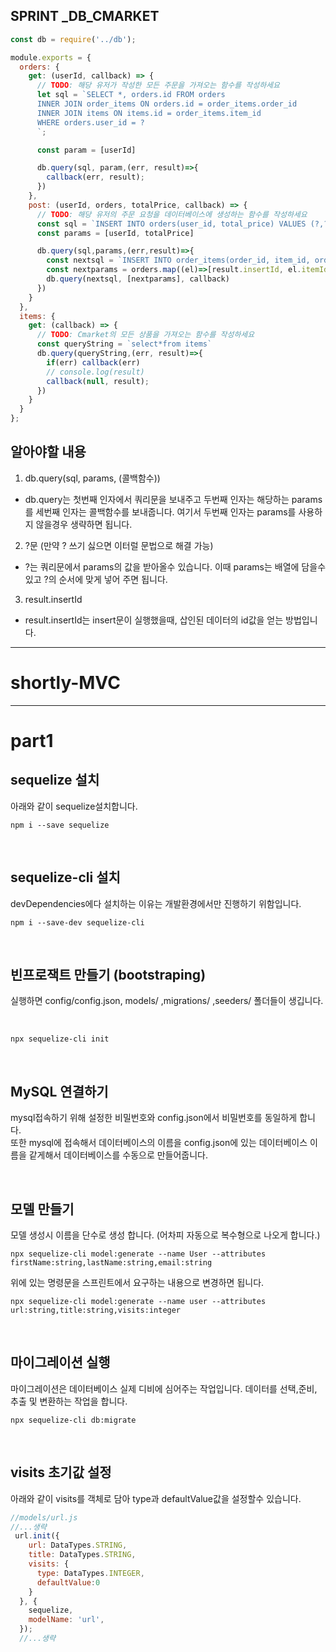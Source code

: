 ## SPRINT _DB_CMARKET

```js
const db = require('../db');

module.exports = {
  orders: {
    get: (userId, callback) => {
      // TODO: 해당 유저가 작성한 모든 주문을 가져오는 함수를 작성하세요
      let sql = `SELECT *, orders.id FROM orders
      INNER JOIN order_items ON orders.id = order_items.order_id
      INNER JOIN items ON items.id = order_items.item_id
      WHERE orders.user_id = ?
      `;

      const param = [userId]

      db.query(sql, param,(err, result)=>{
        callback(err, result);
      })
    },
    post: (userId, orders, totalPrice, callback) => {
      // TODO: 해당 유저의 주문 요청을 데이터베이스에 생성하는 함수를 작성하세요
      const sql = `INSERT INTO orders(user_id, total_price) VALUES (?,?)`;
      const params = [userId, totalPrice]

      db.query(sql,params,(err,result)=>{
        const nextsql = `INSERT INTO order_items(order_id, item_id, order_quantity) VALUES ?`
        const nextparams = orders.map((el)=>[result.insertId, el.itemId, el.quantity])
        db.query(nextsql, [nextparams], callback)
      })
    }
  },
  items: {
    get: (callback) => {
      // TODO: Cmarket의 모든 상품을 가져오는 함수를 작성하세요
      const queryString = `select*from items`
      db.query(queryString,(err, result)=>{
        if(err) callback(err)
        // console.log(result)
        callback(null, result);
      })
    }
  }
};
```

## 알아야할 내용

1. db.query(sql, params, (콜백함수))
- db.query는 첫번째 인자에서 쿼리문을 보내주고 두번째 인자는 해당하는 params를 세번째 인자는 콜백함수를 보내줍니다. 여기서 두번째 인자는 params를 사용하지 않을경우 생략하면 됩니다.  

2. ?문 (만약 ? 쓰기 싫으면 이터럴 문법으로 해결 가능)
- ?는 쿼리문에서 params의 값을 받아올수 있습니다. 이때 params는 배열에 담을수 있고 ?의 순서에 맞게 넣어 주면 됩니다.  

3. result.insertId
- result.insertId는 insert문이 실행했을때, 삽인된 데이터의 id값을 얻는 방법입니다.

---

# shortly-MVC

---

# part1

## sequelize 설치

아래와 같이 sequelize설치합니다.

```
npm i --save sequelize
```

<br >

## sequelize-cli 설치

devDependencies에다 설치하는 이유는 개발환경에서만 진행하기 위함입니다.

```
npm i --save-dev sequelize-cli
```

<br >

## 빈프로잭트 만들기 (bootstraping)

실행하면 config/config.json, models/ ,migrations/ ,seeders/ 폴더들이 생깁니다.

<br >

```
npx sequelize-cli init
```

<br >

## MySQL 연결하기

mysql접속하기 위해 설정한 비밀번호와 config.json에서 비밀번호를 동일하게 합니다.  
또한 mysql에 접속해서 데이터베이스의 이름을 config.json에 있는 데이터베이스 이름을 같게해서 데이터베이스를 수동으로 만들어줍니다.

<br >

## 모델 만들기

모델 생성시 이름을 단수로 생성 합니다. (어차피 자동으로 복수형으로 나오게 합니다.)

```
npx sequelize-cli model:generate --name User --attributes firstName:string,lastName:string,email:string
```

위에 있는 명령문을 스프린트에서 요구하는 내용으로 변경하면 됩니다. 

```
npx sequelize-cli model:generate --name user --attributes url:string,title:string,visits:integer
```

<br >

## 마이그레이션 실행

마이그레이션은 데이터베이스 실제 디비에 심어주는 작업입니다. 데이터를 선택,준비, 추출 및 변환하는 작업을 합니다.

```
npx sequelize-cli db:migrate
```

<br >

## visits 초기값 설정

아래와 같이 visits를 객체로 담아 type과 defaultValue값을 설정할수 있습니다.

```js
//models/url.js
//...생략
 url.init({
    url: DataTypes.STRING,
    title: DataTypes.STRING,
    visits: {
      type: DataTypes.INTEGER,
      defaultValue:0
    }
  }, {
    sequelize,
    modelName: 'url',
  });
  //...생략
```

<br />
